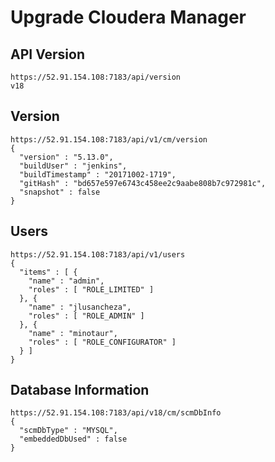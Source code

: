# Upgrade Cloudera Manager

## API Version
```
https://52.91.154.108:7183/api/version
v18
```
## Version
```
https://52.91.154.108:7183/api/v1/cm/version
{
  "version" : "5.13.0",
  "buildUser" : "jenkins",
  "buildTimestamp" : "20171002-1719",
  "gitHash" : "bd657e597e6743c458ee2c9aabe808b7c972981c",
  "snapshot" : false
}
```

## Users
```
https://52.91.154.108:7183/api/v1/users
{
  "items" : [ {
    "name" : "admin",
    "roles" : [ "ROLE_LIMITED" ]
  }, {
    "name" : "jlusancheza",
    "roles" : [ "ROLE_ADMIN" ]
  }, {
    "name" : "minotaur",
    "roles" : [ "ROLE_CONFIGURATOR" ]
  } ]
}

```

## Database Information
```
https://52.91.154.108:7183/api/v18/cm/scmDbInfo
{
  "scmDbType" : "MYSQL",
  "embeddedDbUsed" : false
}
```


